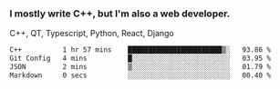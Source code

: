 <h3>I mostly write C++, but I'm also a web developer.</h3>
<p>C++, QT, Typescript, Python, React, Django</p>

<!--START_SECTION:waka-->

```txt
C++          1 hr 57 mins    ███████████████████████▒░   93.86 %
Git Config   4 mins          █░░░░░░░░░░░░░░░░░░░░░░░░   03.95 %
JSON         2 mins          ▒░░░░░░░░░░░░░░░░░░░░░░░░   01.79 %
Markdown     0 secs          ░░░░░░░░░░░░░░░░░░░░░░░░░   00.40 %
```

<!--END_SECTION:waka-->

